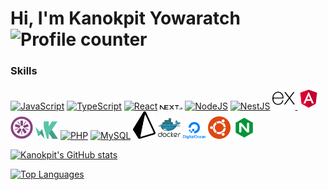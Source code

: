 # Hi, I'm Kanokpit Yowaratch <img src="https://komarev.com/ghpvc/?username=kanokpit-yowaratch&style=flat-square&color=blue" alt="Profile counter" />

### Skills

<p align="left">
<a href="https://developer.mozilla.org/en-US/docs/Web/JavaScript" target="_blank" rel="noreferrer"><img src="https://raw.githubusercontent.com/danielcranney/readme-generator/main/public/icons/skills/javascript-colored.svg" width="36" alt="JavaScript" /></a>
<a href="https://www.typescriptlang.org/" target="_blank" rel="noreferrer"><img src="https://raw.githubusercontent.com/danielcranney/readme-generator/main/public/icons/skills/typescript-colored.svg" width="36" alt="TypeScript" /></a>
<a href="https://reactjs.org/" target="_blank" rel="noreferrer"><img src="https://raw.githubusercontent.com/danielcranney/readme-generator/main/public/icons/skills/react-colored.svg" width="36" alt="React" /></a>
<a href="https://nextjs.org/" target="_blank" rel="noreferrer"><img src="./public/next.svg" width="36" alt="NextJS" /></a>
<a href="https://nodejs.org/en/" target="_blank" rel="noreferrer"><img src="https://raw.githubusercontent.com/danielcranney/readme-generator/main/public/icons/skills/nodejs-colored.svg" width="36" alt="NodeJS" /></a>
<a href="http://nestjs.com/" target="blank"><img src="https://nestjs.com/img/logo-small.svg" width="35" alt="NestJS" /></a>
<a href="https://expressjs.com/" target="blank"><img src="./public/expressjs.svg" width="36" alt="Express" />
</a>
<a href="https://angular.io/" target="_blank" rel="noreferrer"><img src="./public/angular.svg" width="36" alt="Angular" /></a>
<a href="https://jasmine.github.io/" target="_blank" rel="noreferrer"><img src="./public/jasmine.svg" width="36" alt="Jasmine" /></a>
<a href="https://karma-runner.github.io/latest/index.html" target="_blank" rel="noreferrer"><img src="./public/karma.svg" width="36" alt="Karma" /></a>
<a href="https://www.php.net/" target="_blank" rel="noreferrer"><img src="https://raw.githubusercontent.com/danielcranney/readme-generator/main/public/icons/skills/php-colored.svg" width="36" alt="PHP" /></a>
<a href="https://www.mysql.com/" target="_blank" rel="noreferrer"><img src="https://raw.githubusercontent.com/danielcranney/readme-generator/main/public/icons/skills/mysql-colored.svg" width="36" alt="MySQL" /></a>
<a href="https://www.prisma.io/" target="_blank" rel="noreferrer"><img src="./public/prisma.svg" width="36" alt="Prisma" /></a>
<a href="https://www.docker.com/" target="_blank" rel="noreferrer"><img src="./public/docker.svg" width="36" alt="Docker" /></a>
<a href="https://www.digitalocean.com/" target="_blank" rel="noreferrer"><img src="./public/digitalocean.svg" width="36" alt="Digitalocean" /></a>
<a href="https://ubuntu.com/" target="_blank" rel="noreferrer"><img src="./public/ubuntu.svg" width="36" alt="Ubuntu" /></a>
<a href="https://www.nginx.com/" target="_blank" rel="noreferrer"><img src="./public/nginx.svg" width="36" alt="Nginx" /></a>
</p>

<a href="http://www.github.com/kanokpit-yowaratch"><img src="https://github-readme-stats.vercel.app/api?username=kanokpit-yowaratch&show_icons=true&hide=&count_private=true&title_color=0891b2&text_color=ffffff&icon_color=0891b2&bg_color=1c1917&hide_border=true&show_icons=true" alt="Kanokpit's GitHub stats" /></a>

<a href="https://github.com/kanokpit-yowaratch" align="left"><img src="https://github-readme-stats.vercel.app/api/top-langs/?username=kanokpit-yowaratch&langs_count=10&title_color=0891b2&text_color=ffffff&icon_color=0891b2&bg_color=1c1917&hide_border=true&locale=en&custom_title=Top%20%Languages" alt="Top Languages" /></a>
